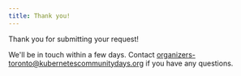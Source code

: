 ```yaml
---
title: Thank you!
---
```


Thank you for submitting your request!

We'll be in touch within a few days. Contact organizers-toronto@kubernetescommunitydays.org if you have any questions.
